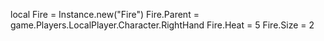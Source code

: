 local Fire = Instance.new("Fire")
Fire.Parent = game.Players.LocalPlayer.Character.RightHand
Fire.Heat = 5
Fire.Size = 2
